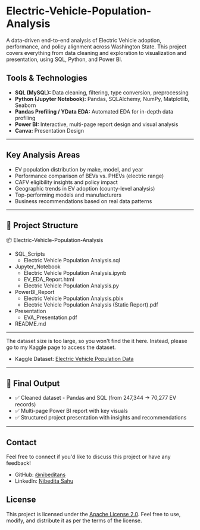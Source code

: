 # Electric-Vehicle-Population-Analysis

A data-driven end-to-end analysis of Electric Vehicle adoption, performance, and policy alignment across Washington State. This project covers everything from data cleaning and exploration to visualization and presentation, using SQL, Python, and Power BI.

## Tools & Technologies

- **SQL (MySQL):** Data cleaning, filtering, type conversion, preprocessing  
- **Python (Jupyter Notebook):** Pandas, SQLAlchemy, NumPy, Matplotlib, Seaborn
- **Pandas Profiling / YData EDA:** Automated EDA for in-depth data profiling
- **Power BI:** Interactive, multi-page report design and visual analysis
- **Canva:** Presentation Design

----

## Key Analysis Areas

- EV population distribution by make, model, and year  
- Performance comparison of BEVs vs. PHEVs (electric range)  
- CAFV eligibility insights and policy impact  
- Geographic trends in EV adoption (county-level analysis)  
- Top-performing models and manufacturers  
- Business recommendations based on real data patterns

----

## 📁 Project Structure

📦 Electric-Vehicle-Population-Analysis
- SQL_Scripts
    - Electric Vehicle Population Analysis.sql
- Jupyter_Notebook
    - Electric Vehicle Population Analysis.ipynb
    - EV_EDA_Report.html
    - Electric Vehicle Population Analysis.py
- PowerBI_Report
    - Electric Vehicle Population Analysis.pbix
    - Electric Vehicle Population Analysis (Static Report).pdf
- Presentation
    - EVA_Presentation.pdf
- README.md

----

The dataset size is too large, so you won't find the it here. Instead, please go to my Kaggle page to access the dataset.
- Kaggle Dataset: [Electric Vehicle Population Data](https://www.kaggle.com/datasets/nibeditasahu/electric-vehicle-population-analysis/data?select=Electric_Vehicle_Population_Data.csv)

----

## 📌 Final Output

- ✅ Cleaned dataset - Pandas and SQL (from 247,344 → 70,277 EV records)
- ✅ Multi-page Power BI report with key visuals
- ✅ Structured project presentation with insights and recommendations

----

## Contact

Feel free to connect if you'd like to discuss this project or have any feedback!

- GitHub: [@nibeditans](https://github.com/nibeditans)
- LinkedIn: [Nibedita Sahu](https://in.linkedin.com/in/ns-nibedita-sahu)

## License
This project is licensed under the [Apache License 2.0](https://github.com/nibeditans/Electric-Vehicle-Population-Analysis/blob/main/LICENSE). Feel free to use, modify, and distribute it as per the terms of the license.
